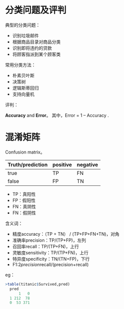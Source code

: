 #  分类问题及评判

典型的分类问题：

- 识别垃圾邮件
- 根据商品目录对商品分类
- 识别即将违约的贷款
- 将顾客指派到某个顾客类

常用分类方法：

* 朴素贝叶斯
* 决策树
* 逻辑斯蒂回归
* 支持向量机

评判：

**Accuracy** and **Error**。
其中，Error = 1 – Accuracy .

# 混淆矩阵

Confusion matrix。

Truth/prediction|positive|negative
--|--|--
true|TP|FN
false|FP|TN

- TP：真阳性
- FP：假阳性
- FN：真阴性
- FN：假阴性

含义词：
- 精度accuracy：（TP + TN） / (TP+FP+FN+TN)，对角
- 准确率precision：TP/(TP+FP)，左列
- 召回率recall：TP/(TP+FN)，上行
- 灵敏度sensitivity：TP/(TP+FN)，上行
- 特异度specificity：TN/(TN+FP)，下行
- F1:2*precision*recall/(precision+recall)

eg：
```r
>table(titanic$Survived,pred)
  pred
      1   0
  1 212  78
  0  53 371
```